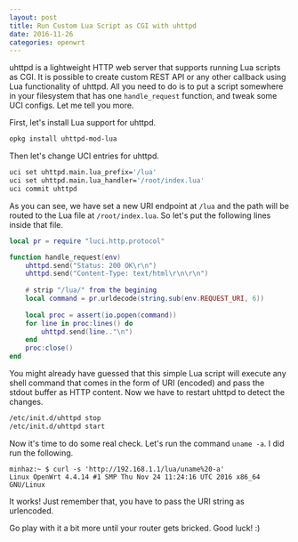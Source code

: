 ```yaml
---
layout: post
title: Run Custom Lua Script as CGI with uhttpd
date: 2016-11-26
categories: openwrt
---
```


uhttpd is a lightweight HTTP web server that supports running Lua scripts as CGI. It is possible to create custom REST API or any other callback using Lua functionality of uhttpd. All you need to do is to put a script somewhere in your filesystem that has one `handle_request` function, and tweak some UCI configs. Let me tell you more.

First, let's install Lua support for uhttpd.

```bash
opkg install uhttpd-mod-lua
```

Then let's change UCI entries for uhttpd.

```bash
uci set uhttpd.main.lua_prefix='/lua'
uci set uhttpd.main.lua_handler='/root/index.lua'
uci commit uhttpd
```

As you can see, we have set a new URI endpoint at `/lua` and the path will be routed to the Lua file at `/root/index.lua`. So let's put the following lines inside that file.

```lua
local pr = require "luci.http.protocol"

function handle_request(env)
    uhttpd.send("Status: 200 OK\r\n")
    uhttpd.send("Content-Type: text/html\r\n\r\n")
    
    # strip "/lua/" from the begining
    local command = pr.urldecode(string.sub(env.REQUEST_URI, 6))
    
    local proc = assert(io.popen(command))
    for line in proc:lines() do
        uhttpd.send(line.."\n")
    end
    proc:close()
end
```

You might already have guessed that this simple Lua script will execute any shell command that comes in the form of URI (encoded) and pass the stdout buffer as HTTP content. Now we have to restart uhttpd to detect the changes.

```bash
/etc/init.d/uhttpd stop
/etc/init.d/uhttpd start
```

Now it's time to do some real check. Let's run the command `uname -a`. I did run the following.

```
minhaz:~ $ curl -s 'http://192.168.1.1/lua/uname%20-a'
Linux OpenWrt 4.4.14 #1 SMP Thu Nov 24 11:24:16 UTC 2016 x86_64 GNU/Linux
```

It works! Just remember that, you have to pass the URI string as urlencoded.

Go play with it a bit more until your router gets bricked. Good luck! :)
